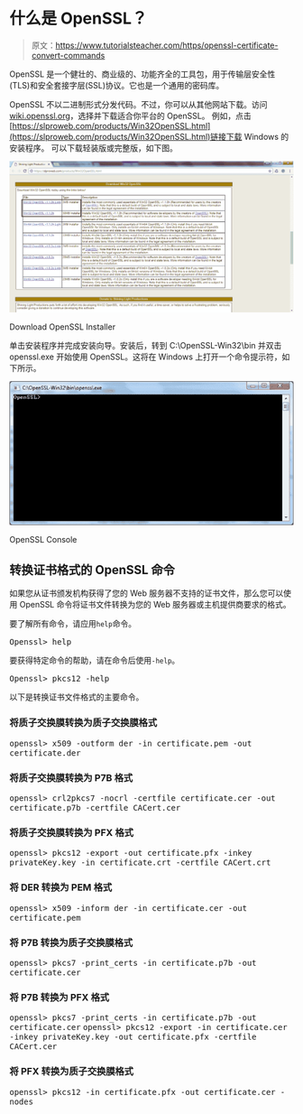 # 什么是 OpenSSL？

> 原文：<https://www.tutorialsteacher.com/https/openssl-certificate-convert-commands>

OpenSSL 是一个健壮的、商业级的、功能齐全的工具包，用于传输层安全性(TLS)和安全套接字层(SSL)协议。它也是一个通用的密码库。

OpenSSL 不以二进制形式分发代码。不过，你可以从其他网站下载。访问[wiki.openssl.org](https://wiki.openssl.org/index.php/Binaries)，选择并下载适合你平台的 OpenSSL。 例如，点击[https://slproweb.com/products/Win32OpenSSL.html](https://slproweb.com/products/Win32OpenSSL.html)链接下载 Windows 的安装程序。 可以下载轻装版或完整版，如下图。

[![](img/0c3e3b18519391a0368af8a8c21f2c34.png)](../../Content/images/https/download-openssl.png)

Download OpenSSL Installer



单击安装程序并完成安装向导。安装后，转到 C:\OpenSSL-Win32\bin 并双击 openssl.exe 开始使用 OpenSSL。这将在 Windows 上打开一个命令提示符，如下所示。

[![](img/d30356bc9cb23caf3cdddad7cd280e33.png)](../../Content/images/https/openssl-windows.png) 

OpenSSL Console



## 转换证书格式的 OpenSSL 命令

如果您从证书颁发机构获得了您的 Web 服务器不支持的证书文件，那么您可以使用 OpenSSL 命令将证书文件转换为您的 Web 服务器或主机提供商要求的格式。

要了解所有命令，请应用`help`命令。

<samp>Openssl> help</samp>

要获得特定命令的帮助，请在命令后使用`-help`。

<samp>Openssl> pkcs12 -help</samp>

以下是转换证书文件格式的主要命令。

### 将质子交换膜转换为质子交换膜格式

<samp>openssl> x509 -outform der -in certificate.pem -out certificate.der</samp>

### 将质子交换膜转换为 P7B 格式

<samp>openssl> crl2pkcs7 -nocrl -certfile certificate.cer -out certificate.p7b -certfile CACert.cer</samp>

### 将质子交换膜转换为 PFX 格式

<samp>openssl> pkcs12 -export -out certificate.pfx -inkey privateKey.key -in certificate.crt -certfile CACert.crt</samp>

### 将 DER 转换为 PEM 格式

<samp>openssl> x509 -inform der -in certificate.cer -out certificate.pem</samp>

### 将 P7B 转换为质子交换膜格式

<samp>openssl> pkcs7 -print_certs -in certificate.p7b -out certificate.cer</samp>

### 将 P7B 转换为 PFX 格式

<samp>openssl> pkcs7 -print_certs -in certificate.p7b -out certificate.cer</samp> <samp>openssl> pkcs12 -export -in certificate.cer -inkey privateKey.key -out certificate.pfx -certfile CACert.cer</samp>

### 将 PFX 转换为质子交换膜格式

<samp>openssl> pkcs12 -in certificate.pfx -out certificate.cer -nodes</samp>